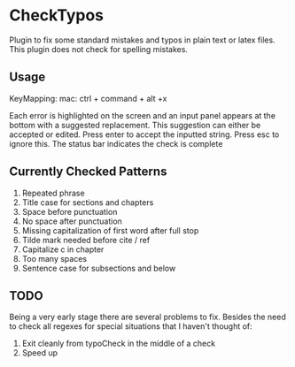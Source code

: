 CheckTypos
==========

Plugin to fix some standard mistakes and typos in plain text or
latex files. This plugin does not check for spelling mistakes.

Usage
-----

KeyMapping:
mac: ctrl + command + alt +x

Each error is highlighted on the screen and an input panel appears
at the bottom with a suggested replacement. This suggestion can
either be accepted or edited. Press enter to accept the inputted
string. Press esc to ignore this. The status bar indicates the check
is complete

Currently Checked Patterns
--------------------------

1. Repeated phrase
2. Title case for sections and chapters
3. Space before punctuation
4. No space after punctuation
5. Missing capitalization of first word after full stop
6. Tilde mark needed before cite / ref
7. Capitalize c in chapter
8. Too many spaces
9. Sentence case for subsections and below

TODO
----

Being a very early stage there are several problems to fix. Besides
the need to check all regexes for special situations that I haven't
thought of:

1. Exit cleanly from typoCheck in the middle of a check
2. Speed up

